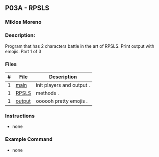 ## P03A - RPSLS
### Miklos Moreno
### Description:

Program that has 2 characters battle in the art of RPSLS.
Print output with emojis.
Part 1 of 3 


### Files

|   #   | File                 | Description               |
| :---: | -------------------- | ------------------------- |
|   1   | [main](main.cpp)     | init players and output . |
|   1   | [RPSLS](RPSLS.hpp)   | methods .                 |
|   1   | [output](output.txt) | oooooh pretty emojis .    |



### Instructions

- none

### Example Command

- none
